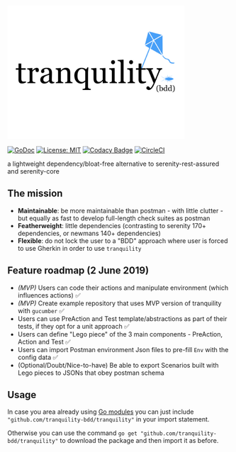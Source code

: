 <img src="logo.jpg" height="300px" />

[![GoDoc](https://godoc.org/github.com/tranquility-bdd/tranquility?status.svg)](https://godoc.org/github.com/tranquility-bdd/tranquility)
[![License: MIT](https://img.shields.io/badge/License-MIT-yellow.svg)](https://opensource.org/licenses/MIT)
[![Codacy Badge](https://api.codacy.com/project/badge/Grade/5a8c1957079146108d37c090167f1f58)](https://app.codacy.com/app/filfreire/tranquility-bdd?utm_source=github.com&utm_medium=referral&utm_content=tranquility-bdd/tranquility-bdd&utm_campaign=Badge_Grade_Dashboard)
[![CircleCI](https://circleci.com/gh/tranquility-bdd/tranquility.svg?style=svg)](https://circleci.com/gh/tranquility-bdd/tranquility)

a lightweight dependency/bloat-free alternative to serenity-rest-assured and serenity-core

## The mission
- **Maintainable**: be more maintainable than postman - with little clutter - but equally as fast to develop full-length check suites as postman
- **Featherweight**: little dependencies (contrasting to serenity 170+ dependencies, or newmans 140+ dependencies)
- **Flexible**: do not lock the user to a "BDD" approach where user is forced to use Gherkin in order to use `tranquility`

## Feature roadmap (2 June 2019)
- *(MVP)* Users can code their actions and manipulate environment (which influences actions) ✅
- *(MVP)* Create example repository that uses MVP version of tranquility with `gucumber` ✅
- Users can use PreAction and Test template/abstractions as part of their tests, if they opt for a unit approach ✅
- Users can define "Lego piece" of the 3 main components - PreAction, Action and Test ✅
- Users can import Postman environment Json files to pre-fill `Env` with the config data ✅
- (Optional/Doubt/Nice-to-have) Be able to export Scenarios built with Lego pieces to JSONs that obey postman schema

## Usage
In case you area already using [Go modules](https://github.com/golang/go/wiki/Modules) you can just include `"github.com/tranquility-bdd/tranquility"` in your import statement.

Otherwise you can use the command `go get "github.com/tranquility-bdd/tranquility"` to download the package and then import it as before.
